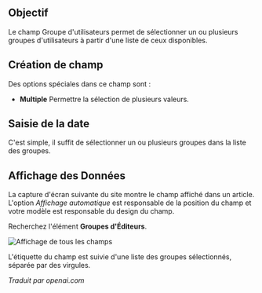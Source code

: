 <!-- Filename: J3.x:Adding_custom_fields/Usergroup_Field / Display title: Champ de groupe d'utilisateurs -->

## Objectif

Le champ Groupe d'utilisateurs permet de sélectionner un ou plusieurs groupes d'utilisateurs à partir d'une liste de ceux disponibles.

## Création de champ

Des options spéciales dans ce champ sont :

- **Multiple** Permettre la sélection de plusieurs valeurs.

## Saisie de la date

C'est simple, il suffit de sélectionner un ou plusieurs groupes dans la liste des groupes.


## Affichage des Données

La capture d'écran suivante du site montre le champ affiché dans un article. L'option *Affichage automatique* est responsable de la position du champ et votre modèle est responsable du design du champ.

Recherchez l'élément **Groupes d'Éditeurs**.

![Affichage de tous les champs](../../../en/images/fields/fields-display.png "Affichage des champs")

L'étiquette du champ est suivie d'une liste des groupes sélectionnés, séparée par des virgules.

*Traduit par openai.com*


